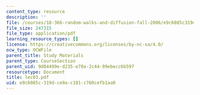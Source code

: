 ```yaml
---
content_type: resource
description: ''
file: /courses/18-366-random-walks-and-diffusion-fall-2006/e9c6085c319dce9ac101c760cefb1aa0_lec03.pdf
file_size: 247315
file_type: application/pdf
learning_resource_types: []
license: https://creativecommons.org/licenses/by-nc-sa/4.0/
ocw_type: OCWFile
parent_title: Study Materials
parent_type: CourseSection
parent_uid: 9d04499e-d235-e70a-2c44-99ebecc6b597
resourcetype: Document
title: lec03.pdf
uid: e9c6085c-319d-ce9a-c101-c760cefb1aa0
---
```


